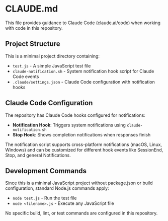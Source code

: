 # CLAUDE.md

This file provides guidance to Claude Code (claude.ai/code) when working with code in this repository.

## Project Structure

This is a minimal project directory containing:
- `test.js` - A simple JavaScript test file
- `claude-notification.sh` - System notification hook script for Claude Code events
- `.claude/settings.json` - Claude Code configuration with notification hooks

## Claude Code Configuration

The repository has Claude Code hooks configured for notifications:
- **Notification Hook**: Triggers system notifications using `claude-notification.sh`
- **Stop Hook**: Shows completion notifications when responses finish

The notification script supports cross-platform notifications (macOS, Linux, Windows) and can be customized for different hook events like SessionEnd, Stop, and general Notifications.

## Development Commands

Since this is a minimal JavaScript project without package.json or build configuration, standard Node.js commands apply:
- `node test.js` - Run the test file
- `node <filename>.js` - Execute any JavaScript file

No specific build, lint, or test commands are configured in this repository.